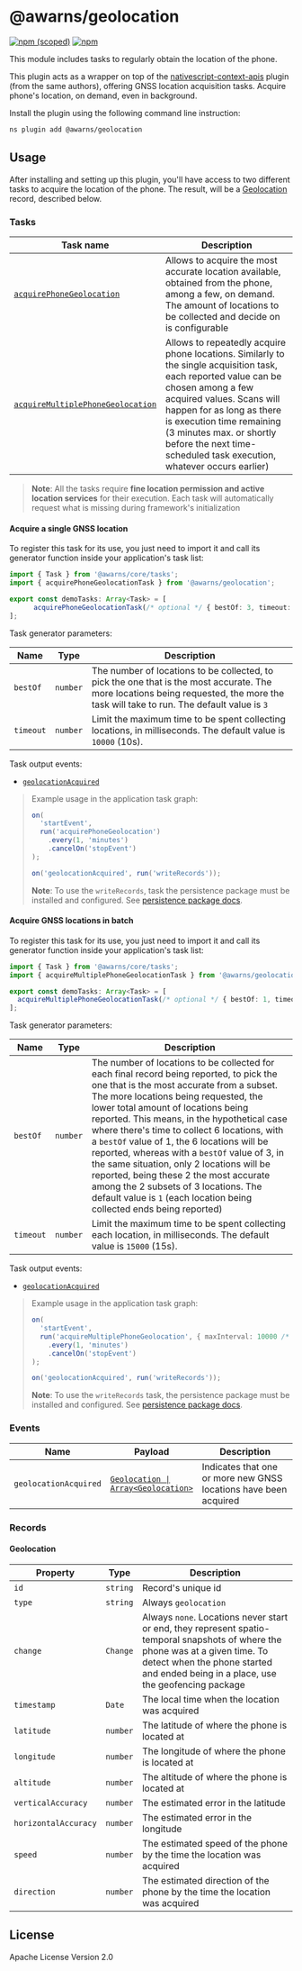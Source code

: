 # @awarns/geolocation
[![npm (scoped)](https://img.shields.io/npm/v/@awarns/geolocation)](https://www.npmjs.com/package/@awarns/geolocation)
[![npm](https://img.shields.io/npm/dm/@awarns/geolocation)](https://www.npmjs.com/package/@awarns/geolocation)

This module includes tasks to regularly obtain the location of the phone.

This plugin acts as a wrapper on top of the [nativescript-context-apis](https://github.com/GeoTecINIT/nativescript-context-apis) plugin (from the same authors), offering GNSS location acquisition tasks. Acquire phone's location, on demand, even in background.

Install the plugin using the following command line instruction:

```bash
ns plugin add @awarns/geolocation
```

## Usage

After installing and setting up this plugin, you'll have access to two different tasks to acquire the location of the phone. The result, will be a [Geolocation](#geolocation) record, described below.

### Tasks

| Task name                                                             | Description                                                                                                                                                                                                                                                                                                                  |
|-----------------------------------------------------------------------|------------------------------------------------------------------------------------------------------------------------------------------------------------------------------------------------------------------------------------------------------------------------------------------------------------------------------|
| [`acquirePhoneGeolocation`](#acquire-a-single-gnss-location)          | Allows to acquire the most accurate location available, obtained from the phone, among a few, on demand. The amount of locations to be collected and decide on is configurable                                                                                                                                               |
| [`acquireMultiplePhoneGeolocation`](#acquire-gnss-locations-in-batch) | Allows to repeatedly acquire phone locations. Similarly to the single acquisition task, each reported value can be chosen among a few acquired values. Scans will happen for as long as there is execution time remaining (3 minutes max. or shortly before the next time-scheduled task execution, whatever occurs earlier) |

> **Note**: All the tasks require **fine location permission and active location services** for their execution. Each task will automatically request what is missing during framework's initialization

#### Acquire a single GNSS location

To register this task for its use, you just need to import it and call its generator function inside your application's task list:

```ts
import { Task } from '@awarns/core/tasks';
import { acquirePhoneGeolocationTask } from '@awarns/geolocation';

export const demoTasks: Array<Task> = [
      acquirePhoneGeolocationTask(/* optional */ { bestOf: 3, timeout: 10000 }),
];
```
Task generator parameters:

| Name           | Type            | Description                                                                                                                                                                          |
|----------------|-----------------|--------------------------------------------------------------------------------------------------------------------------------------------------------------------------------------|
| `bestOf`       | `number`        | The number of locations to be collected, to pick the one that is the most accurate. The more locations being requested, the more the task will take to run. The default value is `3` |
| `timeout`      | `number`        | Limit the maximum time to be spent collecting locations, in milliseconds. The default value is `10000` (10s).                                                                        |

Task output events:

- [`geolocationAcquired`](#events)

> Example usage in the application task graph:
> ```ts
> on(
>   'startEvent',
>   run('acquirePhoneGeolocation')
>     .every(1, 'minutes')
>     .cancelOn('stopEvent')
> );
> 
> on('geolocationAcquired', run('writeRecords'));
>```
> **Note**: To use the `writeRecords`, task the persistence package must be installed and configured. See [persistence package docs](../persistence/README.md).

#### Acquire GNSS locations in batch

To register this task for its use, you just need to import it and call its generator function inside your application's task list:

```ts
import { Task } from '@awarns/core/tasks';
import { acquireMultiplePhoneGeolocationTask } from '@awarns/geolocation';

export const demoTasks: Array<Task> = [
  acquireMultiplePhoneGeolocationTask(/* optional */ { bestOf: 1, timeout: 15000 }),
];
```
Task generator parameters:

| Name           | Type            | Description                                                                                                                                                                                                                                                                                                                                                                                                                                                                                                                                                                                                                 |
|----------------|-----------------|-----------------------------------------------------------------------------------------------------------------------------------------------------------------------------------------------------------------------------------------------------------------------------------------------------------------------------------------------------------------------------------------------------------------------------------------------------------------------------------------------------------------------------------------------------------------------------------------------------------------------------|
| `bestOf`       | `number`        | The number of locations to be collected for each final record being reported, to pick the one that is the most accurate from a subset. The more locations being requested, the lower total amount of locations being reported. This means, in the hypothetical case where there's time to collect 6 locations, with a `bestOf` value of 1, the 6 locations will be reported, whereas with a `bestOf` value of 3, in the same situation, only 2 locations will be reported, being these 2 the most accurate among the 2 subsets of 3 locations. The default value is `1` (each location being collected ends being reported) |
| `timeout`      | `number`        | Limit the maximum time to be spent collecting each location, in milliseconds. The default value is `15000` (15s).                                                                                                                                                                                                                                                                                                                                                                                                                                                                                                           |

Task output events:

- [`geolocationAcquired`](#events)

> Example usage in the application task graph:
> ```ts
> on(
>   'startEvent',
>   run('acquireMultiplePhoneGeolocation', { maxInterval: 10000 /* (Optional) Maximun interval between location acquisitions (this includes the time it takes to obtain all the locations in a reporting subset, if bestOf > 1), unlimited by default */ })
>     .every(1, 'minutes')
>     .cancelOn('stopEvent')
> );
> 
> on('geolocationAcquired', run('writeRecords'));
>```
> **Note**: To use the `writeRecords` task, the persistence package must be installed and configured. See [persistence package docs](../persistence/README.md).

### Events

| Name                  | Payload                                                             | Description                                                      |
|-----------------------|---------------------------------------------------------------------|------------------------------------------------------------------|
| `geolocationAcquired` | [<code>Geolocation &vert; Array\<Geolocation></code>](#geolocation) | Indicates that one or more new GNSS locations have been acquired |


### Records

#### Geolocation

| Property             | Type     | Description                                                                                                                                                                                                           |
|----------------------|----------|-----------------------------------------------------------------------------------------------------------------------------------------------------------------------------------------------------------------------|
| `id`                 | `string` | Record's unique id                                                                                                                                                                                                    |
| `type`               | `string` | Always `geolocation`                                                                                                                                                                                                  |
| `change`             | `Change` | Always `none`. Locations never start or end, they represent spatio-temporal snapshots of where the phone was at a given time. To detect when the phone started and ended being in a place, use the geofencing package |
| `timestamp`          | `Date`   | The local time when the location was acquired                                                                                                                                                                         |
| `latitude`           | `number` | The latitude of where the phone is located at                                                                                                                                                                         |
| `longitude`          | `number` | The longitude of where the phone is located at                                                                                                                                                                        |
| `altitude`           | `number` | The altitude of where the phone is located at                                                                                                                                                                         |
| `verticalAccuracy`   | `number` | The estimated error in the latitude                                                                                                                                                                                   |
| `horizontalAccuracy` | `number` | The estimated error in the longitude                                                                                                                                                                                  |
| `speed`              | `number` | The estimated speed of the phone by the time the location was acquired                                                                                                                                                |
| `direction`          | `number` | The estimated direction of the phone by the time the location was acquired                                                                                                                                            |

## License

Apache License Version 2.0
